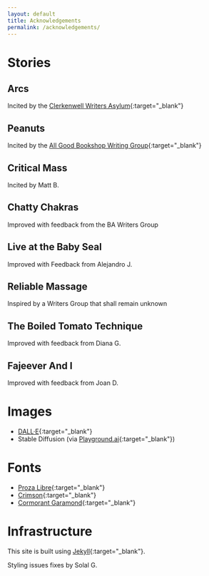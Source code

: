 ```yaml
---
layout: default
title: Acknowledgements
permalink: /acknowledgements/
---
```


# Stories

## Arcs
Incited by the [Clerkenwell Writers Asylum](https://clerkenwellwritersasylum.wordpress.com/){:target="_blank"}

## Peanuts
Incited by the [All Good Bookshop Writing Group](https://www.meetup.com/AllGoodBookshopWriters){:target="_blank"}

## Critical Mass
Incited by Matt B.

## Chatty Chakras
Improved with feedback from the BA Writers Group

## Live at the Baby Seal
Improved with Feedback from Alejandro J.

## Reliable Massage
Inspired by a Writers Group that shall remain unknown

## The Boiled Tomato Technique
Improved with feedback from Diana G.

## Fajeever And I
Improved with feedback from Joan D.

# Images
* [DALL·E](https://labs.openai.com/){:target="_blank"} 
* Stable Diffusion (via [Playground.ai](https://playgroundai.com/){:target="_blank"})

# Fonts
* [Proza Libre](https://bureauroffa.com/about-proza-libre){:target="_blank"}
* [Crimson](https://github.com/skosch/Crimson){:target="_blank"}
* [Cormorant Garamond](https://www.behance.net/gallery/28579883/Cormorant-an-open-source-display-font-family){:target="_blank"}

# Infrastructure
This site is built using [Jekyll](https://jekyllrb.com/){:target="_blank"}.

Styling issues fixes by Solal G.
